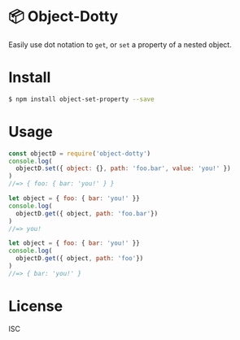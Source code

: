 # 📦 Object-Dotty

Easily use dot notation to `get`, or `set` a property of a nested object.

# Install

```bash
$ npm install object-set-property --save
```

# Usage

```js
const objectD = require('object-dotty')
console.log(
  objectD.set({ object: {}, path: 'foo.bar', value: 'you!' })
)
//=> { foo: { bar: 'you!' } }

let object = { foo: { bar: 'you!' }}
console.log(
  objectD.get({ object, path: 'foo.bar'})
)
//=> you!

let object = { foo: { bar: 'you!' }}
console.log(
  objectD.get({ object, path: 'foo'})
)
//=> { bar: 'you!' }
```

# License

ISC

